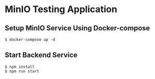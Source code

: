 # MinIO Testing Application

## Setup MinIO Service Using Docker-compose
`$ docker-compose up -d`

## Start Backend Service
```
$ npm install
$ npm run start
```

